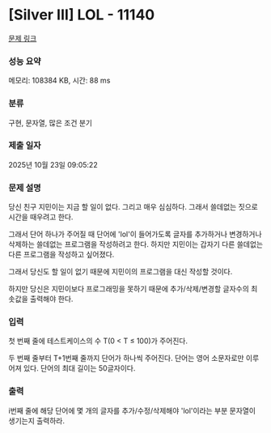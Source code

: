 # [Silver III] LOL - 11140 

[문제 링크](https://www.acmicpc.net/problem/11140) 

### 성능 요약

메모리: 108384 KB, 시간: 88 ms

### 분류

구현, 문자열, 많은 조건 분기

### 제출 일자

2025년 10월 23일 09:05:22

### 문제 설명

<p>당신 친구 지민이는 지금 할 일이 없다. 그리고 매우 심심하다. 그래서 쓸데없는 짓으로 시간을 때우려고 한다.</p>

<p>그래서 단어 하나가 주어질 때 단어에 'lol'이 들어가도록 글자를 추가하거나 변경하거나 삭제하는 쓸데없는 프로그램을 작성하려고 한다. 하지만 지민이는 갑자기 다른 쓸데없는 다른 프로그램을 작성하고 싶어졌다.</p>

<p>그래서 당신도 할 일이 없기 때문에 지민이의 프로그램을 대신 작성할 것이다.</p>

<p>하지만 당신은 지민이보다 프로그래밍을 못하기 때문에 추가/삭제/변경할 글자수의 최솟값을 출력해야 한다.</p>

### 입력 

 <p>첫 번째 줄에 테스트케이스의 수 T(0 < T ≤ 100)가 주어진다.</p>

<p>두 번째 줄부터 T+1번째 줄까지 단어가 하나씩 주어진다. 단어는 영어 소문자로만 이루어져 있다. 단어의 최대 길이는 50글자이다.</p>

### 출력 

 <p>i번째 줄에 해당 단어에 몇 개의 글자를 추가/수정/삭제해야 'lol'이라는 부분 문자열이 생기는지 출력하라.</p>


